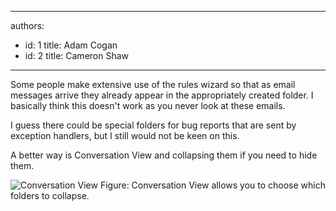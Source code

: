 

---
authors:
  - id: 1
    title: Adam Cogan
  - id: 2
    title: Cameron Shaw
---




<span class='intro'> 
  <p>Some people make extensive use of the rules wizard so that as email messages arrive they already appear in the appropriately created folder. I basically think this doesn't work as you never look at these emails.
</p>
 </span>


  <p>I guess there could be special folders for bug reports that are sent by exception handlers, but I still would not be keen on this.</p>
<p>A better way is Conversation View and collapsing them if you need to hide them. </p>
<img class="ms-rteCustom-ImageArea" alt="Conversation View" src="/Standards/Communication/RulesToBetterEmail/PublishingImages/conversationview.JPG" /> <span class="ms-rteCustom-FigureNormal">Figure&#58; Conversation View allows you to choose which folders to collapse.</span>



